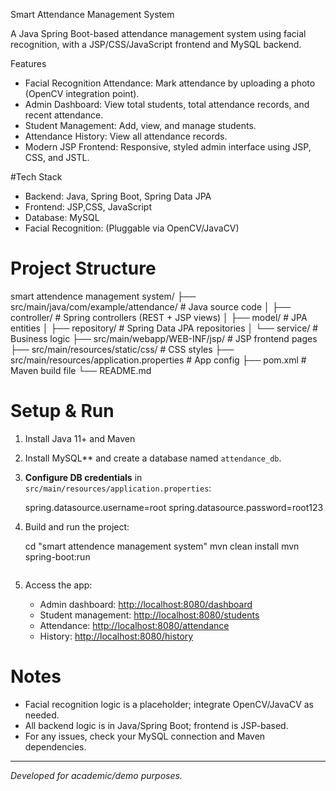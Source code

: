 Smart Attendance Management System

A Java Spring Boot-based attendance management system using facial recognition, with a JSP/CSS/JavaScript frontend and MySQL backend.

Features
- Facial Recognition Attendance: Mark attendance by uploading a photo (OpenCV integration point).
- Admin Dashboard: View total students, total attendance records, and recent attendance.
- Student Management: Add, view, and manage students.
- Attendance History: View all attendance records.
- Modern JSP Frontend: Responsive, styled admin interface using JSP, CSS, and JSTL.

#Tech Stack
- Backend: Java, Spring Boot, Spring Data JPA
- Frontend: JSP,CSS, JavaScript
- Database: MySQL
- Facial Recognition: (Pluggable via OpenCV/JavaCV)

# Project Structure

smart attendence management system/
├── src/main/java/com/example/attendance/         # Java source code
│   ├── controller/                              # Spring controllers (REST + JSP views)
│   ├── model/                                   # JPA entities
│   ├── repository/                              # Spring Data JPA repositories
│   └── service/                                 # Business logic
├── src/main/webapp/WEB-INF/jsp/                 # JSP frontend pages
├── src/main/resources/static/css/               # CSS styles
├── src/main/resources/application.properties    # App config
├── pom.xml                                      # Maven build file
└── README.md


# Setup & Run
1. Install Java 11+ and Maven
2. Install MySQL** and create a database named `attendance_db`.
3. **Configure DB credentials** in `src/main/resources/application.properties`:
   
   spring.datasource.username=root
   spring.datasource.password=root123
   
4. Build and run the project:
   
   cd "smart attendence management system"
   mvn clean install
   mvn spring-boot:run
   ```
5. Access the app:
   - Admin dashboard: [http://localhost:8080/dashboard](http://localhost:8080/dashboard)
   - Student management: [http://localhost:8080/students](http://localhost:8080/students)
   - Attendance: [http://localhost:8080/attendance](http://localhost:8080/attendance)
   - History: [http://localhost:8080/history](http://localhost:8080/history)

# Notes
- Facial recognition logic is a placeholder; integrate OpenCV/JavaCV as needed.
- All backend logic is in Java/Spring Boot; frontend is JSP-based.
- For any issues, check your MySQL connection and Maven dependencies.

---
*Developed for academic/demo purposes.*